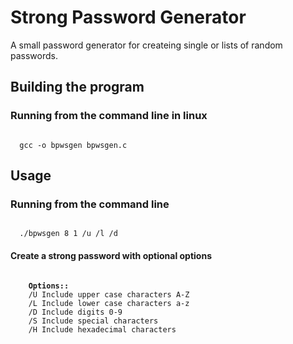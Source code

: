 # Strong Password Generator
A small password generator for createing single or lists of random passwords.

<h2>Building the program</h2>

<h3>Running from the command line in linux</h3>

<code>
  gcc -o bpwsgen bpwsgen.c
</code>

<h2>Usage</h2>

<h3>Running from the command line</h3>

<code>
  ./bpwsgen 8 1 /u /l /d
</code>

<h4>Create a strong password with optional options</h4>

<pre>
<code>
    <b>Options::</b>
    /U Include upper case characters A-Z
    /L Include lower case characters a-z
    /D Include digits 0-9
    /S Include special characters
    /H Include hexadecimal characters
</code
</pre>
